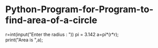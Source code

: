  # Python-Program-for-Program-to-find-area-of-a-circle 
r=int(input("Enter the radius : "))
pi = 3.142
a=pi*(r*r);  
print("Area is ",a);  
